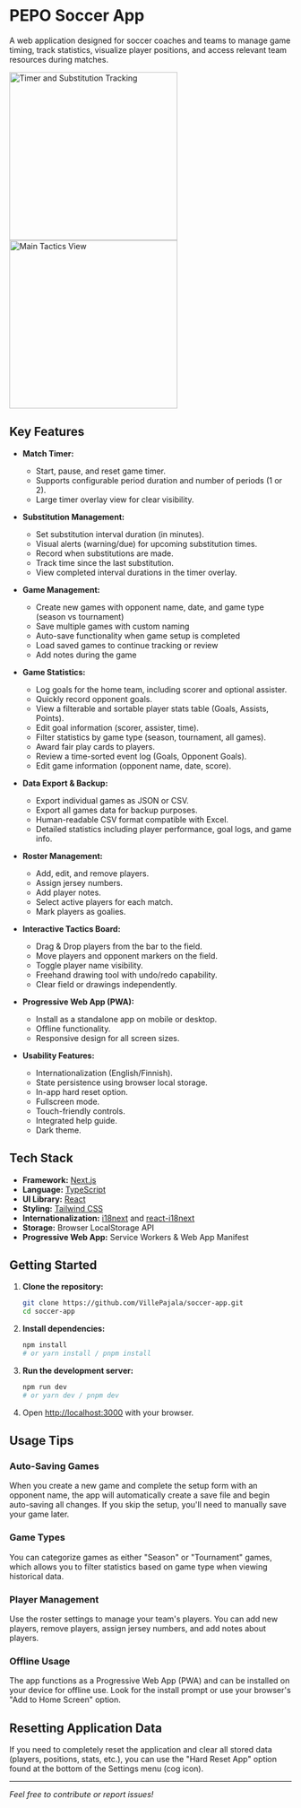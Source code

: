 # PEPO Soccer App

A web application designed for soccer coaches and teams to manage game timing, track statistics, visualize player positions, and access relevant team resources during matches.

<img src=".docs/images/screenshot_timer_view_with_substitutions_play_time_records.jpg" alt="Timer and Substitution Tracking" width="300"/> <img src=".docs/images/screeshot_tactics_view.jpg" alt="Main Tactics View" width="300"/> 

## Key Features

*   **Match Timer:**
    *   Start, pause, and reset game timer.
    *   Supports configurable period duration and number of periods (1 or 2).
    *   Large timer overlay view for clear visibility.

*   **Substitution Management:**
    *   Set substitution interval duration (in minutes).
    *   Visual alerts (warning/due) for upcoming substitution times.
    *   Record when substitutions are made.
    *   Track time since the last substitution.
    *   View completed interval durations in the timer overlay.

*   **Game Management:**
    *   Create new games with opponent name, date, and game type (season vs tournament)
    *   Save multiple games with custom naming
    *   Auto-save functionality when game setup is completed
    *   Load saved games to continue tracking or review
    *   Add notes during the game

*   **Game Statistics:**
    *   Log goals for the home team, including scorer and optional assister.
    *   Quickly record opponent goals.
    *   View a filterable and sortable player stats table (Goals, Assists, Points).
    *   Edit goal information (scorer, assister, time).
    *   Filter statistics by game type (season, tournament, all games).
    *   Award fair play cards to players.
    *   Review a time-sorted event log (Goals, Opponent Goals).
    *   Edit game information (opponent name, date, score).

*   **Data Export & Backup:**
    *   Export individual games as JSON or CSV.
    *   Export all games data for backup purposes.
    *   Human-readable CSV format compatible with Excel.
    *   Detailed statistics including player performance, goal logs, and game info.

*   **Roster Management:**
    *   Add, edit, and remove players.
    *   Assign jersey numbers.
    *   Add player notes.
    *   Select active players for each match.
    *   Mark players as goalies.

*   **Interactive Tactics Board:**
    *   Drag & Drop players from the bar to the field.
    *   Move players and opponent markers on the field.
    *   Toggle player name visibility.
    *   Freehand drawing tool with undo/redo capability.
    *   Clear field or drawings independently.

*   **Progressive Web App (PWA):**
    *   Install as a standalone app on mobile or desktop.
    *   Offline functionality.
    *   Responsive design for all screen sizes.

*   **Usability Features:**
    *   Internationalization (English/Finnish).
    *   State persistence using browser local storage.
    *   In-app hard reset option.
    *   Fullscreen mode.
    *   Touch-friendly controls.
    *   Integrated help guide.
    *   Dark theme.

## Tech Stack

*   **Framework:** [Next.js](https://nextjs.org/)
*   **Language:** [TypeScript](https://www.typescriptlang.org/)
*   **UI Library:** [React](https://reactjs.org/)
*   **Styling:** [Tailwind CSS](https://tailwindcss.com/)
*   **Internationalization:** [i18next](https://www.i18next.com/) and [react-i18next](https://react.i18next.com/)
*   **Storage:** Browser LocalStorage API
*   **Progressive Web App:** Service Workers & Web App Manifest

## Getting Started

1.  **Clone the repository:**
    ```bash
    git clone https://github.com/VillePajala/soccer-app.git 
    cd soccer-app
    ```

2.  **Install dependencies:**
    ```bash
    npm install
    # or yarn install / pnpm install
    ```

3.  **Run the development server:**
    ```bash
    npm run dev
    # or yarn dev / pnpm dev
    ```

4.  Open [http://localhost:3000](http://localhost:3000) with your browser.

## Usage Tips

### Auto-Saving Games
When you create a new game and complete the setup form with an opponent name, the app will automatically create a save file and begin auto-saving all changes. If you skip the setup, you'll need to manually save your game later.

### Game Types
You can categorize games as either "Season" or "Tournament" games, which allows you to filter statistics based on game type when viewing historical data.

### Player Management
Use the roster settings to manage your team's players. You can add new players, remove players, assign jersey numbers, and add notes about players.

### Offline Usage
The app functions as a Progressive Web App (PWA) and can be installed on your device for offline use. Look for the install prompt or use your browser's "Add to Home Screen" option.

## Resetting Application Data

If you need to completely reset the application and clear all stored data (players, positions, stats, etc.), you can use the "Hard Reset App" option found at the bottom of the Settings menu (cog icon).

---

*Feel free to contribute or report issues!*
